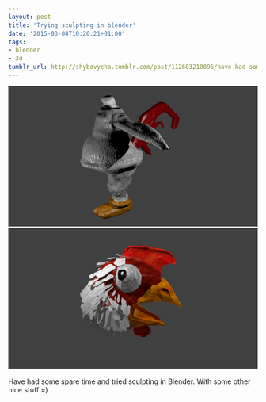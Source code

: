 ```yaml
---
layout: post
title: 'Trying sculpting in blender'
date: '2015-03-04T10:20:21+01:00'
tags:
- blender
- 3d
tumblr_url: http://shybovycha.tumblr.com/post/112683210096/have-had-some-free-time-and-tried-sculpting-in
---
```


<img src="/tumblr_files/tumblr_nkoklxttap1qio88bo1_1280.png"/>
<img src="/tumblr_files/tumblr_nkoklxttap1qio88bo2_1280.png"/>

Have had some spare time and tried sculpting in Blender. With some other nice stuff =)
